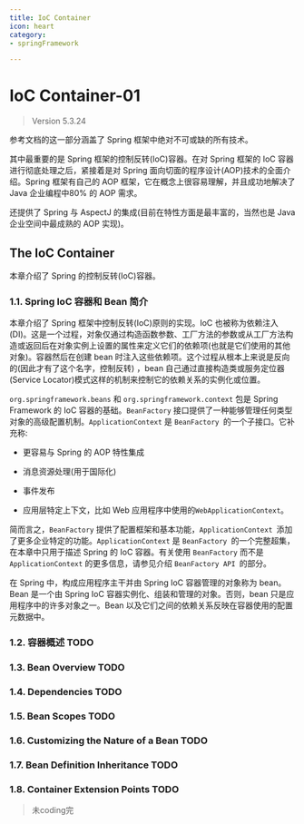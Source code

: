 ```yaml
---
title: IoC Container
icon: heart
category:
- springFramework

---
```

# IoC Container-01

>Version 5.3.24

参考文档的这一部分涵盖了 Spring 框架中绝对不可或缺的所有技术。

其中最重要的是 Spring 框架的控制反转(IoC)容器。在对 Spring 框架的 IoC 容器进行彻底处理之后，紧接着是对 Spring 面向切面的程序设计(AOP)技术的全面介绍。Spring 框架有自己的 AOP 框架，它在概念上很容易理解，并且成功地解决了 Java 企业编程中80% 的 AOP 需求。

还提供了 Spring 与 AspectJ 的集成(目前在特性方面是最丰富的，当然也是 Java 企业空间中最成熟的 AOP 实现)。



## The IoC Container

本章介绍了 Spring 的控制反转(IoC)容器。

### 1.1. Spring IoC 容器和 Bean 简介

本章介绍了 Spring 框架中控制反转(IoC)原则的实现。IoC 也被称为依赖注入(DI)。这是一个过程，对象仅通过构造函数参数、工厂方法的参数或从工厂方法构造或返回后在对象实例上设置的属性来定义它们的依赖项(也就是它们使用的其他对象)。容器然后在创建 bean 时注入这些依赖项。这个过程从根本上来说是反向的(因此才有了这个名字，控制反转) ，bean 自己通过直接构造类或服务定位器(Service Locator)模式这样的机制来控制它的依赖关系的实例化或位置。

`org.springframework.beans` 和 `org.springframework.context` 包是 Spring Framework 的 IoC 容器的基础。`BeanFactory` 接口提供了一种能够管理任何类型对象的高级配置机制。`ApplicationContext` 是 `BeanFactory `的一个子接口。它补充称:

+ 更容易与 Spring 的 AOP 特性集成

+ 消息资源处理(用于国际化)

+ 事件发布

+ 应用层特定上下文，比如 Web 应用程序中使用的`WebApplicationContext`。

简而言之，`BeanFactory` 提供了配置框架和基本功能，`ApplicationContext `添加了更多企业特定的功能。`ApplicationContext` 是 `BeanFactory `的一个完整超集，在本章中只用于描述 Spring 的 IoC 容器。有关使用 `BeanFactory` 而不是 `ApplicationContext` 的更多信息，请参见介绍 `BeanFactory API `的部分。

在 Spring 中，构成应用程序主干并由 Spring IoC 容器管理的对象称为 bean。Bean 是一个由 Spring IoC 容器实例化、组装和管理的对象。否则，bean 只是应用程序中的许多对象之一。Bean 以及它们之间的依赖关系反映在容器使用的配置元数据中。

### 1.2. 容器概述 TODO





### 1.3. Bean Overview TODO

### 1.4. Dependencies TODO
 
### 1.5. Bean Scopes TODO

### 1.6. Customizing the Nature of a Bean TODO
 
### 1.7. Bean Definition Inheritance TODO

### 1.8. Container Extension Points TODO

>
> 未coding完
